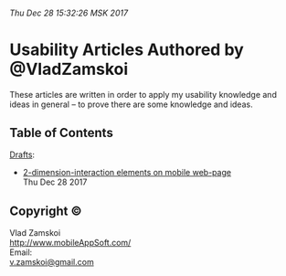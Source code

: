 ###### Thu Dec 28 15:32:26 MSK 2017

# Usability Articles Authored by @VladZamskoi

These articles are written in order to apply my usability knowledge and ideas in general – to prove there are some knowledge and ideas.

## Table of Contents

[Drafts](./Drafts/):  
* [2-dimension-interaction elements on mobile web-page](./Drafts/2-Dimension-Interaction-Elements-on-Mobile-Web-Page/Out/2-Dimension-Interaction-Elements-on-Mobile-Web-Page.md)  
  Thu Dec 28 2017

## Copyright ©
Vlad Zamskoi  
<http://www.mobileAppSoft.com/>  
Email:  
<v.zamskoi@gmail.com>
